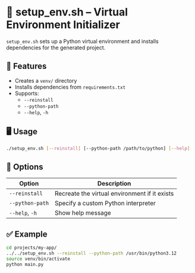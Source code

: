 # 🔧 setup_env.sh – Virtual Environment Initializer

`setup_env.sh` sets up a Python virtual environment and installs dependencies for the generated project.

## 🧩 Features

- Creates a `venv/` directory
- Installs dependencies from `requirements.txt`
- Supports:
  - `--reinstall`
  - `--python-path`
  - `--help`, `-h`

## 🖥️ Usage

```bash
./setup_env.sh [--reinstall] [--python-path /path/to/python] [--help]
```

## 📌 Options

| Option              | Description |
|---------------------|-------------|
| `--reinstall`       | Recreate the virtual environment if it exists |
| `--python-path`     | Specify a custom Python interpreter |
| `--help`, `-h`      | Show help message |

## ✅ Example

```bash
cd projects/my-app/
../../setup_env.sh --reinstall --python-path /usr/bin/python3.12
source venv/bin/activate
python main.py
```
